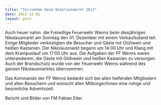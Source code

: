 ```yaml
---
title: "Teilnahme beim Nikolausmarkt 2013"
date: 2013-12-01
layout: post
---
```


Auch heuer nahm  die Freiwillige Feuerwehr Wenns beim diesjährigen Nikolausmarkt am Sonntag den 01. Dezember mit einem Verkaufsstand teil. Einige Mitglieder verköstigten die Besucher und Gäste mit Glühwein und heißen Kastanien. Der Nikolausmarkt begann um 14:00 Uhr und Klang mit dem Krampuslauf um 17:00 Uhr aus. Die Aufgaben der FF Wenns waren unteranderem, die Gäste mit Glühwein und heißen Kastanien zu versorgen. Auch der Brandschutz wurde von der Feuerwehr Wenns während des ganzen Nikolausmarktes übernommen.

Das Kommando der FF Wenns bedankt sich bei allen helfenden Mitgliedern und allen Besuchern und wünscht allen Mitbürger/Innen eine ruhige und besinnliche Adventszeit.

Bericht und Bilder von FM Fabian Eiter